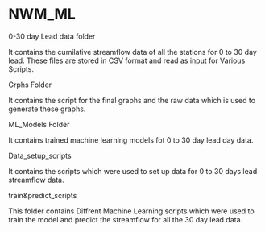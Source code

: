 # NWM_ML

0-30 day Lead data folder  

  It  contains the cumilative streamflow data of all the stations for 0 to 30 day lead. These files are stored in CSV format and read as input for Various Scripts.


Grphs Folder 

It contains the script for the final graphs and the raw data which is used to generate these graphs. 
  

ML_Models Folder  

It contains trained machine learning models fot 0 to 30 day lead day data. 

Data_setup_scripts 

It contains the scripts which were used to set up data for 0 to 30 days lead streamflow data.


train&predict_scripts 

This folder contains Diffrent Machine Learning scripts which were used to train the model and predict the streamflow for all the 30 day lead data. 
